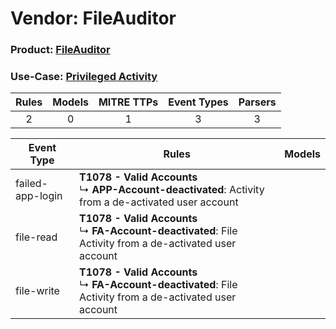 Vendor: FileAuditor
===================
### Product: [FileAuditor](../ds_fileauditor_fileauditor.md)
### Use-Case: [Privileged Activity](../../../../UseCases/uc_privileged_activity.md)

| Rules | Models | MITRE TTPs | Event Types | Parsers |
|:-----:|:------:|:----------:|:-----------:|:-------:|
|   2   |   0    |     1      |      3      |    3    |

| Event Type       | Rules    | Models |
| ---- | ---- | ------ |
| failed-app-login | <b>T1078 - Valid Accounts</b><br> ↳ <b>APP-Account-deactivated</b>: Activity from a de-activated user account     |        |
| file-read        | <b>T1078 - Valid Accounts</b><br> ↳ <b>FA-Account-deactivated</b>: File Activity from a de-activated user account |        |
| file-write       | <b>T1078 - Valid Accounts</b><br> ↳ <b>FA-Account-deactivated</b>: File Activity from a de-activated user account |        |